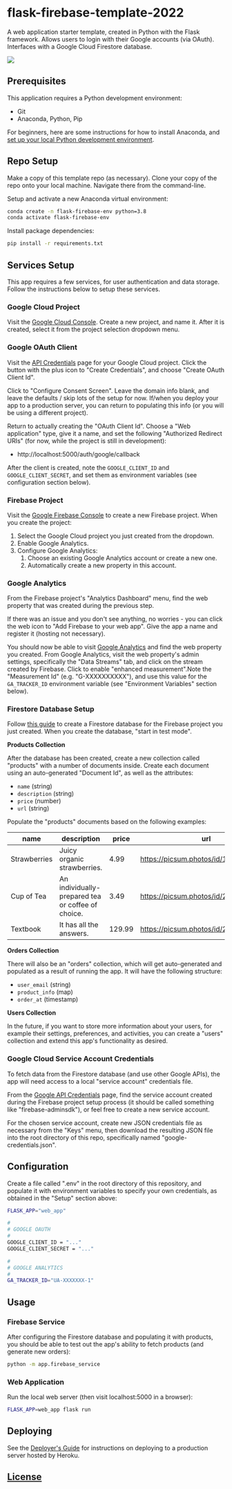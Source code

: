 # flask-firebase-template-2022

A web application starter template, created in Python with the Flask framework. Allows users to login with their Google accounts (via OAuth). Interfaces with a Google Cloud Firestore database.

![](https://user-images.githubusercontent.com/1328807/160312385-7ffbbada-4363-4b48-873d-9eca868afef0.png)

## Prerequisites

This application requires a Python development environment:

  + Git
  + Anaconda, Python, Pip

For beginners, here are some instructions for how to install Anaconda, and [set up your local Python development environment](https://github.com/prof-rossetti/intro-to-python/blob/main/exercises/local-dev-setup/README.md#anaconda-python-and-pip).

## Repo Setup

Make a copy of this template repo (as necessary). Clone your copy of the repo onto your local machine. Navigate there from the command-line.

Setup and activate a new Anaconda virtual environment:

```sh
conda create -n flask-firebase-env python=3.8
conda activate flask-firebase-env
```

Install package dependencies:

```sh
pip install -r requirements.txt
```

## Services Setup

This app requires a few services, for user authentication and data storage. Follow the instructions below to setup these services.

### Google Cloud Project

Visit the [Google Cloud Console](https://console.cloud.google.com). Create a new project, and name it. After it is created, select it from the project selection dropdown menu.

### Google OAuth Client

Visit the [API Credentials](https://console.cloud.google.com/apis/credentials) page for your Google Cloud project. Click the button with the plus icon to "Create Credentials", and choose "Create OAuth Client Id".

Click to "Configure Consent Screen". Leave the domain info blank, and leave the defaults / skip lots of the setup for now. If/when you deploy your app to a production server, you can return to populating this info (or you will be using a different project).

Return to actually creating the "OAuth Client Id". Choose a "Web application" type, give it a name, and set the following "Authorized Redirect URIs" (for now, while the project is still in development):

  + http://localhost:5000/auth/google/callback

After the client is created, note the `GOOGLE_CLIENT_ID` and `GOOGLE_CLIENT_SECRET`, and set them as environment variables (see configuration section below).

### Firebase Project

Visit the [Google Firebase Console](https://console.firebase.google.com/) to create a new Firebase project. When you create the project:

  1. Select the Google Cloud project you just created from the dropdown.
  2. Enable Google Analytics.
  3. Configure Google Analytics:
     1. Choose an existing Google Analytics account or create a new one.
     2. Automatically create a new property in this account.

### Google Analytics

From the Firebase project's "Analytics Dashboard" menu, find the web property that was created during the previous step.

If there was an issue and you don't see anything, no worries - you can click the web icon to "Add Firebase to your web app". Give the app a name and register it (hosting not necessary).

You should now be able to visit [Google Analytics](https://analytics.google.com/) and find the web property you created. From Google Analytics, visit the web property's admin settings, specifically the "Data Streams" tab, and click on the stream created by Firebase. Click to enable "enhanced measurement".Note the "Measurement Id" (e.g. "G-XXXXXXXXXX"), and use this value for the `GA_TRACKER_ID` environment variable (see "Environment Variables" section below).


### Firestore Database Setup

Follow [this guide](https://firebase.google.com/docs/firestore/quickstart) to create a Firestore database for the Firebase project you just created. When you create the database, "start in test mode".

**Products Collection**

After the database has been created, create a new collection called "products" with a number of documents inside. Create each document using an auto-generated "Document Id", as well as the attributes:

  + `name` (string)
  + `description` (string)
  + `price` (number)
  + `url` (string)

Populate the "products" documents based on the following examples:

name | description | price | url
--- | --- | --- | ---
Strawberries | Juicy organic strawberries. | 4.99 | https://picsum.photos/id/1080/360/200
Cup of Tea | An individually-prepared tea or coffee of choice. | 3.49 | https://picsum.photos/id/225/360/200
Textbook | It has all the answers. | 129.99 | https://picsum.photos/id/24/360/200


**Orders Collection**

There will also be an "orders" collection, which will get auto-generated and populated as a result of running the app. It will have the following structure:

  + `user_email` (string)
  + `product_info` (map)
  + `order_at` (timestamp)

**Users Collection**

In the future, if you want to store more information about your users, for example their settings, preferences, and activities, you can create a "users" collection and extend this app's functionality as desired.







### Google Cloud Service Account Credentials

To fetch data from the Firestore database (and use other Google APIs), the app will need access to a local "service account" credentials file.

From the [Google API Credentials](https://console.cloud.google.com/apis/credentials) page, find the service account created during the Firebase project setup process (it should be called something like "firebase-adminsdk"), or feel free to create a new service account.

For the chosen service account, create new JSON credentials file as necessary from the "Keys" menu, then download the resulting JSON file into the root directory of this repo, specifically named "google-credentials.json".



## Configuration

Create a file called ".env" in the root directory of this repository, and populate it with environment variables to specify your own credentials, as obtained in the "Setup" section above:

```sh
FLASK_APP="web_app"

#
# GOOGLE OAUTH
#
GOOGLE_CLIENT_ID = "..."
GOOGLE_CLIENT_SECRET = "..."

#
# GOOGLE ANALYTICS
#
GA_TRACKER_ID="UA-XXXXXXX-1"
```




## Usage

### Firebase Service

After configuring the Firestore database and populating it with products, you should be able to test out the app's ability to fetch products (and generate new orders):

```sh
python -m app.firebase_service
```

### Web Application

Run the local web server (then visit localhost:5000 in a browser):

```sh
FLASK_APP=web_app flask run
```

## Deploying

See the [Deployer's Guide](/DEPLOYING.md) for instructions on deploying to a production server hosted by Heroku.



## [License](/LICENSE.md)
